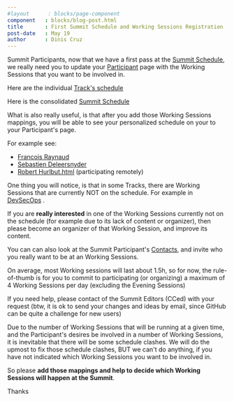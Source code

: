```yaml
---
#layout      : blocks/page-component
component   : blocks/blog-post.html
title       : First Summit Schedule and Working Sessions Registration
post-date   : May 19
author      : Dinis Cruz
---
```


Summit Participants, now that we have a first pass at the [Summit Schedule](http://owaspsummit.org/schedule/summit-schedule.html), we really need you to update your [Participant](http://owaspsummit.org/website/participants.html) page with the Working Sessions that you want to be involved in.

Here are the individual [Track's schedule](http://owaspsummit.org/schedule)

Here is the consolidated [Summit Schedule](http://owaspsummit.org/schedule/summit-schedule.html)

What is also really useful, is that after you add those Working Sessions mappings, you will be able to see your personalized schedule on your to your Participant's page.

For example see:

 - [Francois Raynaud](http://owaspsummit.org/Participants/ticket-24h-sponsor/Francois-Raynaud.html)
  - [Sebastien Deleersnyder ](http://owaspsummit.org/Participants/ticket-24h-sponsor/Sebastien-Deleersnyder.html)
 - [Robert Hurlbut.html](http://owaspsummit.org/Participants/remote/Robert-Hurlbut.html) (participating remotely)

One thing you will notice, is that in some Tracks, there are Working Sessions that are currently NOT on the schedule. For example in [DevSecOps](http://owaspsummit.org/schedule/tracks/DevSecOps.html) .

If you are **really interested** in one of the Working Sessions currently not on the schedule (for example due to its lack of content or organizer), then please become an organizer of that Working Session, and improve its content.

You can can also look at the Summit Participant's [Contacts](http://owaspsummit.org/pages/for-editors/participants/contacts.html), and invite who you really want to be at an Working Sessions.

On average, most Working sessions will last about 1.5h, so for now, the rule-of-thumb is for you to  commit to participating (or organizing) a maximum of 4 Working Sessions per day (excluding the Evening Sessions)

If you need help, please contact of the Summit Editors (CCed) with your request (btw, it is ok to send your changes and ideas by email, since GitHub can be quite a challenge for new users)

Due to the number of Working Sessions that will be running at a given time, and the Participant's desires be involved in a number of Working Sessions, it is inevitable that there will be some schedule clashes. We will do the upmost to fix those schedule clashes, BUT we can't do anything, if you have not indicated which Working Sessions you want to be involved in.

So please **add those mappings and help to decide which Working Sessions will happen at the Summit**.

Thanks
